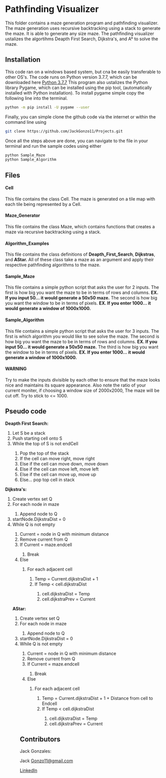 # Pathfinding Visualizer
This folder contains a maze generation program and pathfinding visualizer. The maze generation uses recursive backtracking using a stack to generate the maze. It is able to generate any size maze. The pathfinding visualizer ustalizes the algortihms Deapth First Search, Dijkstra's, and A* to solve the maze. 

## Installation
This code ran on a windows based system, but cna be easily transferable to other OS's. 
The code runs on Python version 3.7.7, which can be downloaded here [Python 3.7.7](https://www.python.org/downloads/release/python-377/)
This program also ustalizes the Python library Pygame, which can be installed using the pip tool, (automatically installed with Python installation). To install pygame simple copy the following line into the terminal.
 ```bash
 python -m pip install -U pygame --user
 ```
 Finally, you can simple clone the github code via the internet or within the command line using
 ```bash
 git clone https://github.com/JackGonzo11/Projects.git
 ```
 Once all the steps above are done, you can navigate to the file in your terminal and run the sample codes using either
 ```bash
python Sample_Maze
python Sample_Algorithm
 ```

## Files
#### Cell	
This file contains the class Cell. The maze is generated on a tile map with each tile being represented by a Cell.

#### Maze_Generator		
This file contains the class Maze, which contains functions that creates a maze via recursive backtracking using a stack.

#### Algorithm_Examples
This file contains the class definitions of **Deapth_First_Search**, **Dijkstras**, and **AStar.** All of these class take a maze as an argument and apply their respective pathfinding algorithms to the maze. 


#### Sample_Maze	
This file contains a simple python script that asks the user for 2 inputs. The first is how big you want the maze to be in terms of rows and columns. **EX. If you input 50... it would generate a 50x50 maze.** The second is how big you want the window to be in terms of pixels. **EX. If you enter 1000... it would generate a window of 1000x1000.**

#### Sample_Algorithm 
This file contains a simple python script that asks the user for 3 inputs. The first is which algorithm you would like to see solve the maze. The second is how big you want the maze to be in terms of rows and columns. **EX. If you input 50... it would generate a 50x50 maze.** The third is how big you want the window to be in terms of pixels. **EX. If you enter 1000... it would generate a window of 1000x1000.** 

#### WARNING
 Try to make the inputs divisible by each other to ensure that the maze looks nice and 		maintains its square appearance. Also note the ratio of your current moniter, if choosing a 	window size of 2000x2000, The maze will be cut off. Try to stick to <= 1000.

## Pseudo code
**Deapth First Search:**
<ol>
<li>Let S be a stack</li>
<li>Push starting cell onto S</li>
<li>While the top of S is not endCell</li>
<ol>
<li>Pop the top of the stack </li>
<li>If the cell can move right, move right</li>
<li>Else if the cell can move down, move down </li>
<li>Else if the cell can move left, move left </li>
<li>Else if the cell can move up, move up </li>
<li>Else... pop top cell in stack </li>
</ol>
</ol>


**Dijkstra's:**
<ol>
<li>Create vertex set Q</li>
<li>For each node in maze</li>
<ol>
<li>Append node to Q</li>
</ol>
<li>startNode.DijkstraDist = 0</li>
<li>While Q is not empty</li>
<ol>
<li>Current = node in Q with minimum distance</li>
<li>Remove current from Q</li>
<li>If Current = maze.endcell</li>
<ol>
<li>Break</li>
</ol>
<li>Else</li>
<ol>
<li>For each adjacent cell</li>
<ol>
<li>Temp = Current.dijkstraDist + 1</li>
<li>If Temp < cell.dijkstraDist</li>
<ol>
<li>cell.dijkstraDist = Temp</li>
<li>cell.dijkstraPrev = Current</li>
</ol>
</ol>
</ol>
</ol>


**AStar:**
<ol>
<li>Create vertex set Q</li>
<li>For each node in maze</li>
<ol>
<li>Append node to Q</li>
</ol>
<li>startNode.DijkstraDist = 0</li>
<li>While Q is not empty</li>
<ol>
<li>Current = node in Q with minimum distance</li>
<li>Remove current from Q</li>
<li>If Current = maze.endcell</li>
<ol>
<li>Break</li>
</ol>
<li>Else</li>
<ol>
<li>For each adjacent cell</li>
<ol>
<li>Temp = Current.dijkstraDist + 1 + Distance from cell to Endcell</li>
<li>If Temp < cell.dijkstraDist</li>
<ol>
<li>cell.dijkstraDist = Temp</li>
<li>cell.dijkstraPrev = Current</li>
</ol>
</ol>
</ol>
</ol>

## Contributors
Jack Gonzales:

Jack Gonzo11@gmail.com

[LinkedIn](https://www.linkedin.com/in/jackgonzales112/)